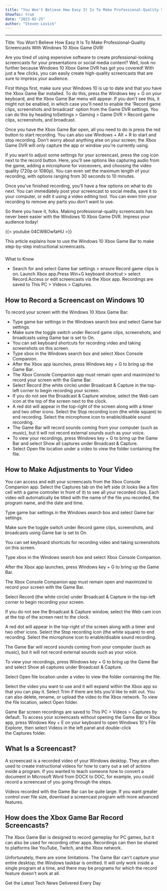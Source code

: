 ```yaml
---
title: "You Won't Believe How Easy It Is To Make Professional-Quality Screencasts With Windows 10 Xbox Game DVR!"
ShowToc: true 
date: "2023-02-25"
author: "Steven Lovick"
---
```

*****
Title: You Won't Believe How Easy It Is To Make Professional-Quality Screencasts With Windows 10 Xbox Game DVR!

Are you tired of using expensive software to create professional-looking screencasts for your presentations or social media content? Well, look no further because Windows 10 Xbox Game DVR has got you covered! With just a few clicks, you can easily create high-quality screencasts that are sure to impress your audience.

First things first, make sure your Windows 10 is up to date and that you have the Xbox Game Bar installed. To do this, press the Windows key + G on your keyboard, and the Xbox Game Bar menu will appear. If you don't see this, it might not be enabled, in which case you'll need to enable the 'Record game clips, screenshots and broadcast' option from the Game DVR settings. You can do this by heading toSettings > Gaming > Game DVR > Record game clips, screenshots, and broadcast.

Once you have the Xbox Game Bar open, all you need to do is press the red button to start recording. You can also use Windows + Alt + R to start and stop recording. Don't worry about anything else on your screen; the Xbox Game DVR will only capture the app or window you're currently using.

If you want to adjust some settings for your screencast, press the cog icon next to the record button. Here, you'll see options like capturing audio from the game, adding a microphone for voiceovers, and choosing the video quality (720p or 1080p). You can even set the maximum length of your recording, with options ranging from 30 seconds to 10 minutes.

Once you've finished recording, you'll have a few options on what to do next. You can immediately post your screencast to social media, save it to your computer, or edit it using a video editing tool. You can even trim your recording to remove any parts you don't want to use.

So there you have it, folks. Making professional-quality screencasts has never been easier with the Windows 10 Xbox Game DVR. Impress your audience today!

{{< youtube 04CW8OwfaHU >}} 




This article explains how to use the Windows 10 Xbox Game Bar to make step-by-step instructional screencasts.

 
### 
What to Know
 
- Search for and select Game bar settings > ensure Record game clips is on. Launch Xbox app.Press Win+G keyboard shortcut > select Record.Access or edit screencasts via the Xbox app. Recordings are saved to This PC > Videos > Captures.

 
##   How to Record a Screencast on Windows 10  
 

To record your screen with the Windows 10 Xbox Game Bar:

 
- Type game bar settings in the Windows search box and select Game bar settings.
 - Make sure the toggle switch under Record game clips, screenshots, and broadcasts using Game bar is set to On.
 - You can set keyboard shortcuts for recording video and taking screenshots on this screen.
 - Type xbox in the Windows search box and select Xbox Console Companion.
 - After the Xbox app launches, press Windows key + G to bring up the Game Bar.
 - The Xbox Console Companion app must remain open and maximized to record your screen with the Game Bar.
 - Select Record (the white circle) under Broadcast & Capture in the top-left corner to begin recording your screen.
 - If you do not see the Broadcast & Capture window, select the Web cam icon at the top of the screen next to the clock.
 - A red dot will appear in the top-right of the screen along with a timer and two other icons. Select the Stop recording icon (the white square) to end recording. Select the microphone icon to enable/disable sound recording.
 - The Game Bar will record sounds coming from your computer (such as music), but it will not record external sounds such as your voice.
 - To view your recordings, press Windows key + G to bring up the Game Bar and select Show all captures under Broadcast & Capture.
 - Select Open file location under a video to view the folder containing the file.

 
##   How to Make Adjustments to Your Video  
 

You can access and edit your screencasts from the Xbox Console Companion app. Select the Captures tab on the left side (it looks like a film cell with a game controller in front of it) to see all your recorded clips. Each video will automatically be titled with the name of the file you recorded, the program name, and the date and time.

 

Type game bar settings in the Windows search box and select Game bar settings.

 

Make sure the toggle switch under Record game clips, screenshots, and broadcasts using Game bar is set to On.

 
You can set keyboard shortcuts for recording video and taking screenshots on this screen.
 

Type xbox in the Windows search box and select Xbox Console Companion.

 

After the Xbox app launches, press Windows key + G to bring up the Game Bar.

 
The Xbox Console Companion app must remain open and maximized to record your screen with the Game Bar.
 

Select Record (the white circle) under Broadcast & Capture in the top-left corner to begin recording your screen.

 
If you do not see the Broadcast & Capture window, select the Web cam icon at the top of the screen next to the clock.
 

A red dot will appear in the top-right of the screen along with a timer and two other icons. Select the Stop recording icon (the white square) to end recording. Select the microphone icon to enable/disable sound recording.

 
The Game Bar will record sounds coming from your computer (such as music), but it will not record external sounds such as your voice.
 

To view your recordings, press Windows key + G to bring up the Game Bar and select Show all captures under Broadcast & Capture.

 
Select Open file location under a video to view the folder containing the file.
 

Select the video you want to use and it will expand within the Xbox app so that you can play it. Select Trim if there are bits you'd like to edit out. You can also delete, rename, or upload the video to the Xbox network. To view the file location, select Open folder.

 

Game Bar screen recordings are saved to This PC > Videos > Captures by default. To access your screencasts without opening the Game Bar or Xbox app, press Windows Key + E on your keyboard to open Windows 10's File Explorer, then select Videos in the left panel and double-click the Captures folder.

 
##   What Is a Screencast?  
 

A screencast is a recorded video of your Windows desktop. They are often used to create instructional videos for how to carry out a set of actions inside a program. If you wanted to teach someone how to convert a document in Microsoft Word from DOCX to DOC, for example, you could record a screencast of you going through the steps.

 
Videos recorded with the Game Bar can be quite large. If you want greater control over file size, download a screencast program with more advanced features.
 
##   How does the Xbox Game Bar Record Screencasts?  
 

The Xbox Game Bar is designed to record gameplay for PC games, but it can also be used for recording other apps. Recordings can then be shared to platforms like YouTube, Twitch, and the Xbox network.

 

Unfortunately, there are some limitations. The Game Bar can't capture your entire desktop; the Windows taskbar is omitted. It will only work inside a single program at a time, and there may be programs for which the record feature doesn't work at all.

 

Get the Latest Tech News Delivered Every Day




